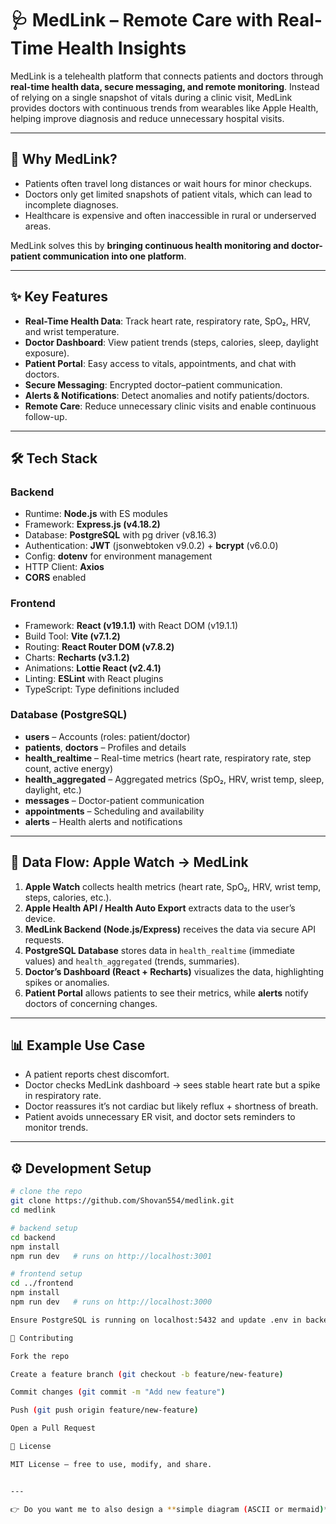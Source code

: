 # 🩺 MedLink – Remote Care with Real-Time Health Insights

MedLink is a telehealth platform that connects patients and doctors through **real-time health data, secure messaging, and remote monitoring**. Instead of relying on a single snapshot of vitals during a clinic visit, MedLink provides doctors with continuous trends from wearables like Apple Health, helping improve diagnosis and reduce unnecessary hospital visits.

---

## 🚀 Why MedLink?
- Patients often travel long distances or wait hours for minor checkups.  
- Doctors only get limited snapshots of patient vitals, which can lead to incomplete diagnoses.  
- Healthcare is expensive and often inaccessible in rural or underserved areas.  

MedLink solves this by **bringing continuous health monitoring and doctor-patient communication into one platform**.

---

## ✨ Key Features
- **Real-Time Health Data**: Track heart rate, respiratory rate, SpO₂, HRV, and wrist temperature.  
- **Doctor Dashboard**: View patient trends (steps, calories, sleep, daylight exposure).  
- **Patient Portal**: Easy access to vitals, appointments, and chat with doctors.  
- **Secure Messaging**: Encrypted doctor–patient communication.  
- **Alerts & Notifications**: Detect anomalies and notify patients/doctors.  
- **Remote Care**: Reduce unnecessary clinic visits and enable continuous follow-up.  

---

## 🛠️ Tech Stack

### Backend
- Runtime: **Node.js** with ES modules  
- Framework: **Express.js (v4.18.2)**  
- Database: **PostgreSQL** with pg driver (v8.16.3)  
- Authentication: **JWT** (jsonwebtoken v9.0.2) + **bcrypt** (v6.0.0)  
- Config: **dotenv** for environment management  
- HTTP Client: **Axios**  
- **CORS** enabled  

### Frontend
- Framework: **React (v19.1.1)** with React DOM (v19.1.1)  
- Build Tool: **Vite (v7.1.2)**  
- Routing: **React Router DOM (v7.8.2)**  
- Charts: **Recharts (v3.1.2)**  
- Animations: **Lottie React (v2.4.1)**  
- Linting: **ESLint** with React plugins  
- TypeScript: Type definitions included  

### Database (PostgreSQL)
- **users** – Accounts (roles: patient/doctor)  
- **patients**, **doctors** – Profiles and details  
- **health_realtime** – Real-time metrics (heart rate, respiratory rate, step count, active energy)  
- **health_aggregated** – Aggregated metrics (SpO₂, HRV, wrist temp, sleep, daylight, etc.)  
- **messages** – Doctor-patient communication  
- **appointments** – Scheduling and availability  
- **alerts** – Health alerts and notifications  

---

## 🔄 Data Flow: Apple Watch → MedLink
1. **Apple Watch** collects health metrics (heart rate, SpO₂, HRV, wrist temp, steps, calories, etc.).  
2. **Apple Health API / Health Auto Export** extracts data to the user’s device.  
3. **MedLink Backend (Node.js/Express)** receives the data via secure API requests.  
4. **PostgreSQL Database** stores data in `health_realtime` (immediate values) and `health_aggregated` (trends, summaries).  
5. **Doctor’s Dashboard (React + Recharts)** visualizes the data, highlighting spikes or anomalies.  
6. **Patient Portal** allows patients to see their metrics, while **alerts** notify doctors of concerning changes.  

---

## 📊 Example Use Case
- A patient reports chest discomfort.  
- Doctor checks MedLink dashboard → sees stable heart rate but a spike in respiratory rate.  
- Doctor reassures it’s not cardiac but likely reflux + shortness of breath.  
- Patient avoids unnecessary ER visit, and doctor sets reminders to monitor trends.  

---

## ⚙️ Development Setup
```bash
# clone the repo
git clone https://github.com/Shovan554/medlink.git
cd medlink

# backend setup
cd backend
npm install
npm run dev   # runs on http://localhost:3001

# frontend setup
cd ../frontend
npm install
npm run dev   # runs on http://localhost:3000

Ensure PostgreSQL is running on localhost:5432 and update .env in backend/config with DB credentials.

🤝 Contributing

Fork the repo

Create a feature branch (git checkout -b feature/new-feature)

Commit changes (git commit -m "Add new feature")

Push (git push origin feature/new-feature)

Open a Pull Request

📜 License

MIT License – free to use, modify, and share.


---

👉 Do you want me to also design a **simple diagram (ASCII or mermaid)** of this data flow so the README has a visual pipeline (Watch → API → Server → DB → Dashboard)?

